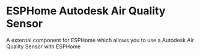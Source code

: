 # ESPHome Autodesk Air Quality Sensor
A external component for ESPHome which allows you to use a Autodesk Air Quality Sensor with ESPHome
